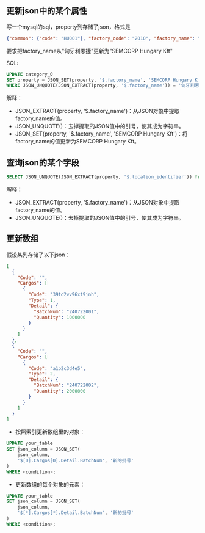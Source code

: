 ## 更新json中的某个属性

写一个mysql的sql，property列存储了json，格式是
```json
{"common": {"code": "HU001"}, "factory_code": "2010", "factory_name": "匈牙利恩捷", "work_shop_type": 1}
```
要求把factory_name从"匈牙利恩捷"更新为"SEMCORP Hungary Kft"

SQL:
```sql
UPDATE category_0
SET property = JSON_SET(property, '$.factory_name', 'SEMCORP Hungary Kft')
WHERE JSON_UNQUOTE(JSON_EXTRACT(property, '$.factory_name')) = '匈牙利恩捷';
```
解释：
- JSON_EXTRACT(property, '$.factory_name')：从JSON对象中提取factory_name的值。
- JSON_UNQUOTE()：去掉提取的JSON值中的引号，使其成为字符串。
- JSON_SET(property, '$.factory_name', 'SEMCORP Hungary Kft')：将factory_name的值更新为SEMCORP Hungary Kft。

## 查询json的某个字段 
```sql
SELECT JSON_UNQUOTE(JSON_EXTRACT(property, '$.location_identifier')) from category_0;
``` 

解释：
- JSON_EXTRACT(property, '$.factory_name')：从JSON对象中提取factory_name的值。
- JSON_UNQUOTE()：去掉提取的JSON值中的引号，使其成为字符串。

## 更新数组
假设某列存储了以下json：
```json
[
  {
    "Code": "",
    "Cargos": [
      {
        "Code": "39td2vv96xt9inh",
        "Type": 1,
        "Detail": {
          "BatchNum": "240722001",
          "Quantity": 1000000
        }
      }
    ]
  },
  {
    "Code": "",
    "Cargos": [
      {
        "Code": "a1b2c3d4e5",
        "Type": 2,
        "Detail": {
          "BatchNum": "240722002",
          "Quantity": 2000000
        }
      }
    ]
  }
]
```
- 按照索引更新数组里的对象：
```sql
UPDATE your_table
SET json_column = JSON_SET(
    json_column,
    '$[0].Cargos[0].Detail.BatchNum', '新的批号'
)
WHERE <condition>;
```
- 更新数组的每个对象的元素：
```sql
UPDATE your_table
SET json_column = JSON_SET(
    json_column,
    '$[*].Cargos[*].Detail.BatchNum', '新的批号'
)
WHERE <condition>;
```